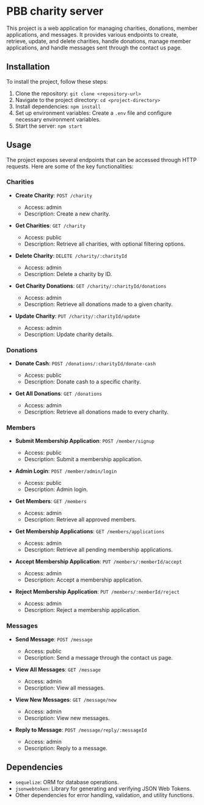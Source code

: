 # PBB charity server

This project is a web application for managing charities, donations, member applications, and messages. It provides various endpoints to create, retrieve, update, and delete charities, handle donations, manage member applications, and handle messages sent through the contact us page.

## Installation

To install the project, follow these steps:

1. Clone the repository: `git clone <repository-url>`
2. Navigate to the project directory: `cd <project-directory>`
3. Install dependencies: `npm install`
4. Set up environment variables: Create a `.env` file and configure necessary environment variables.
5. Start the server: `npm start`

## Usage

The project exposes several endpoints that can be accessed through HTTP requests. Here are some of the key functionalities:

### Charities

- **Create Charity**: `POST /charity`

  - Access: admin
  - Description: Create a new charity.

- **Get Charities**: `GET /charity`

  - Access: public
  - Description: Retrieve all charities, with optional filtering options.

- **Delete Charity**: `DELETE /charity/:charityId`

  - Access: admin
  - Description: Delete a charity by ID.

- **Get Charity Donations**: `GET /charity/:charityId/donations`

  - Access: admin
  - Description: Retrieve all donations made to a given charity.

- **Update Charity**: `PUT /charity/:charityId/update`
  - Access: admin
  - Description: Update charity details.

### Donations

- **Donate Cash**: `POST /donations/:charityId/donate-cash`

  - Access: public
  - Description: Donate cash to a specific charity.

- **Get All Donations**: `GET /donations`
  - Access: admin
  - Description: Retrieve all donations made to every charity.

### Members

- **Submit Membership Application**: `POST /member/signup`

  - Access: public
  - Description: Submit a membership application.

- **Admin Login**: `POST /member/admin/login`

  - Access: public
  - Description: Admin login.

- **Get Members**: `GET /members`

  - Access: admin
  - Description: Retrieve all approved members.

- **Get Membership Applications**: `GET /members/applications`

  - Access: admin
  - Description: Retrieve all pending membership applications.

- **Accept Membership Application**: `PUT /members/:memberId/accept`

  - Access: admin
  - Description: Accept a membership application.

- **Reject Membership Application**: `PUT /members/:memberId/reject`
  - Access: admin
  - Description: Reject a membership application.

### Messages

- **Send Message**: `POST /message`

  - Access: public
  - Description: Send a message through the contact us page.

- **View All Messages**: `GET /message`

  - Access: admin
  - Description: View all messages.

- **View New Messages**: `GET /message/new`

  - Access: admin
  - Description: View new messages.

- **Reply to Message**: `POST /message/reply/:messageId`
  - Access: admin
  - Description: Reply to a message.

## Dependencies

- `sequelize`: ORM for database operations.
- `jsonwebtoken`: Library for generating and verifying JSON Web Tokens.
- Other dependencies for error handling, validation, and utility functions.
